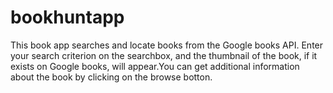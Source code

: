 # bookhuntapp
This book app searches and locate books from the Google books API. Enter your search criterion on the searchbox, and the thumbnail of the book, if it exists on Google books, will appear.You can get additional information about the book by clicking on the browse botton.
